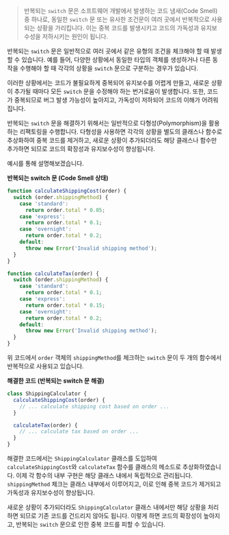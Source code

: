 > 반복되는 `switch` 문은 소프트웨어 개발에서 발생하는 코드 냄새(Code Smell) 중 하나로, 동일한 `switch` 문 또는 유사한 조건문이 여러 곳에서 반복적으로 사용되는 상황을 가리킵니다. 이는 중복 코드를 발생시키고 코드의 가독성과 유지보수성을 저하시키는 원인이 됩니다.

반복되는 `switch` 문은 일반적으로 여러 곳에서 같은 유형의 조건을 체크해야 할 때 발생할 수 있습니다. 예를 들어, 다양한 상황에서 동일한 타입의 객체를 생성하거나 다른 동작을 수행해야 할 때 각각의 상황을 `switch` 문으로 구분하는 경우가 있습니다.

이러한 상황에서는 코드가 불필요하게 중복되어 유지보수를 어렵게 만들고, 새로운 상황이 추가될 때마다 모든 `switch` 문을 수정해야 하는 번거로움이 발생합니다. 또한, 코드가 중복되므로 버그 발생 가능성이 높아지고, 가독성이 저하되어 코드의 이해가 어려워집니다.

반복되는 `switch` 문을 해결하기 위해서는 일반적으로 다형성(Polymorphism)을 활용하는 리팩토링을 수행합니다. 다형성을 사용하면 각각의 상황을 별도의 클래스나 함수로 추상화하여 중복 코드를 제거하고, 새로운 상황이 추가되더라도 해당 클래스나 함수만 추가하면 되므로 코드의 확장성과 유지보수성이 향상됩니다.

예시를 통해 설명해보겠습니다.

**반복되는 switch 문 (Code Smell 상태)**

```js
function calculateShippingCost(order) {
  switch (order.shippingMethod) {
    case 'standard':
      return order.total * 0.05;
    case 'express':
      return order.total * 0.1;
    case 'overnight':
      return order.total * 0.2;
    default:
      throw new Error('Invalid shipping method');
  }
}

function calculateTax(order) {
  switch (order.shippingMethod) {
    case 'standard':
      return order.total * 0.1;
    case 'express':
      return order.total * 0.15;
    case 'overnight':
      return order.total * 0.2;
    default:
      throw new Error('Invalid shipping method');
  }
}
```

위 코드에서 `order` 객체의 `shippingMethod`를 체크하는 `switch` 문이 두 개의 함수에서 반복적으로 사용되고 있습니다.

**해결한 코드 (반복되는 switch 문 해결)**

```js
class ShippingCalculator {
  calculateShippingCost(order) {
    // ... calculate shipping cost based on order ...
  }

  calculateTax(order) {
    // ... calculate tax based on order ...
  }
}
```

해결한 코드에서는 `ShippingCalculator` 클래스를 도입하여 `calculateShippingCost`와 `calculateTax` 함수를 클래스의 메소드로 추상화하였습니다. 이제 각 함수의 내부 구현은 해당 클래스 내에서 독립적으로 관리됩니다. `shippingMethod` 체크는 클래스 내부에서 이루어지고, 이로 인해 중복 코드가 제거되고 가독성과 유지보수성이 향상됩니다.

새로운 상황이 추가되더라도 `ShippingCalculator` 클래스 내에서만 해당 상황을 처리하면 되므로 기존 코드를 건드리지 않아도 됩니다. 이렇게 하면 코드의 확장성이 높아지고, 반복되는 `switch` 문으로 인한 중복 코드를 피할 수 있습니다.